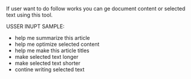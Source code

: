 If user want to do follow works you can ge document content or selected text using this tool.

USSER INUPT SAMPLE:

- help me summarize this article
- help me optimize selected content
- help me make this article titles
- make selected text longer
- make selected text shorter
- contine writing selected text
